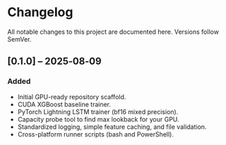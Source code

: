 # Changelog

All notable changes to this project are documented here. Versions follow SemVer.

## [0.1.0] – 2025‑08‑09
### Added
- Initial GPU-ready repository scaffold.
- CUDA XGBoost baseline trainer.
- PyTorch Lightning LSTM trainer (bf16 mixed precision).
- Capacity probe tool to find max lookback for your GPU.
- Standardized logging, simple feature caching, and file validation.
- Cross-platform runner scripts (bash and PowerShell).
